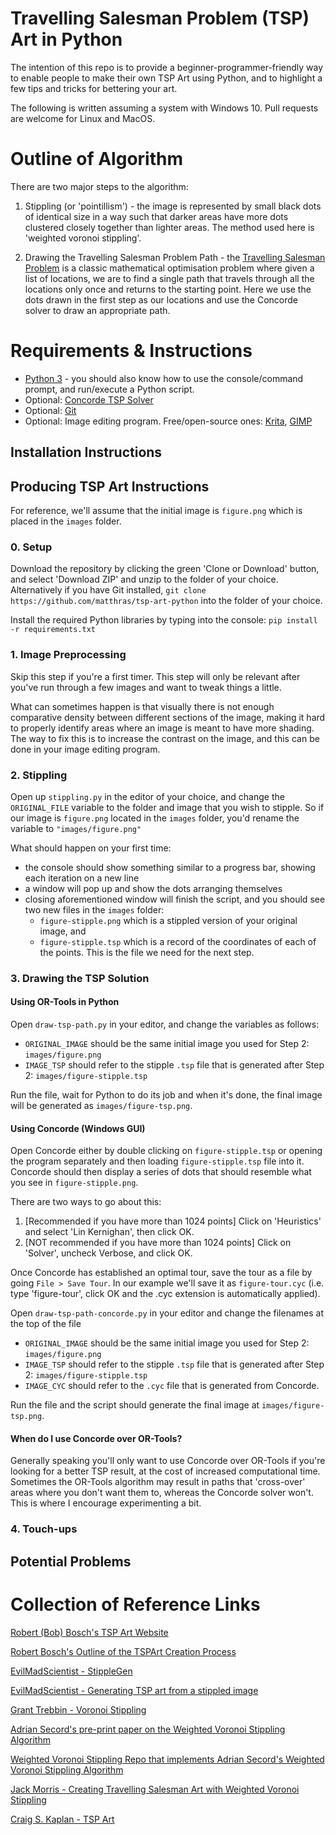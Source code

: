 # Travelling Salesman Problem (TSP) Art in Python

The intention of this repo is to provide a beginner-programmer-friendly way to enable people to make their own TSP Art using Python, and to highlight a few tips and tricks for bettering your art.

The following is written assuming a system with Windows 10. Pull requests are welcome for Linux and MacOS.

# Outline of Algorithm

There are two major steps to the algorithm:

1. Stippling (or 'pointillism') - the image is represented by small black dots of identical size in a way such that darker areas have more dots clustered closely together than lighter areas. The method used here is 'weighted voronoi stippling'.

2. Drawing the Travelling Salesman Problem Path - the [Travelling Salesman Problem](https://simple.wikipedia.org/wiki/Travelling_salesman_problem) is a classic mathematical optimisation problem where given a list of locations, we are to find a single path that travels through all the locations only once and returns to the starting point. Here we use the dots drawn in the first step as our locations and use the Concorde solver to draw an appropriate path.

# Requirements & Instructions

* [Python 3](https://www.python.org/downloads/) - you should also know how to use the console/command prompt, and run/execute a Python script.
* Optional: [Concorde TSP Solver](http://www.math.uwaterloo.ca/tsp/concorde/index.html) 
* Optional: [Git](https://git-scm.com/)
* Optional: Image editing program. Free/open-source ones: [Krita](https://krita.org/en/), [GIMP](https://www.gimp.org/)

## Installation Instructions


## Producing TSP Art Instructions

For reference, we'll assume that the initial image is `figure.png` which is placed in the `images` folder.

### 0. Setup 

Download the repository by clicking the green 'Clone or Download' button, and select 'Download ZIP' and unzip to the folder of your choice. Alternatively if you have Git installed, `git clone https://github.com/matthras/tsp-art-python` into the folder of your choice.

Install the required Python libraries by typing into the console: `pip install -r requirements.txt` 

### 1. Image Preprocessing

Skip this step if you're a first timer. This step will only be relevant after you've run through a few images and want to tweak things a little.

What can sometimes happen is that visually there is not enough comparative density between different sections of the image, making it hard to properly identify areas where an image is meant to have more shading. The way to fix this is to increase the contrast on the image, and this can be done in your image editing program.

### 2. Stippling

Open up `stippling.py` in the editor of your choice, and change the `ORIGINAL_FILE` variable to the folder and image that you wish to stipple. So if our image is `figure.png` located in the `images` folder, you'd rename the variable to `"images/figure.png"`

What should happen on your first time: 

* the console should show something similar to a progress bar, showing each iteration on a new line
* a window will pop up and show the dots arranging themselves
* closing aforementioned window will finish the script, and you should see two new files in the `images` folder: 
  * `figure-stipple.png` which is a stippled version of your original image, and
  * `figure-stipple.tsp` which is a record of the coordinates of each of the points. This is the file we need for the next step. 

### 3. Drawing the TSP Solution

#### Using OR-Tools in Python

Open `draw-tsp-path.py` in your editor, and change the variables as follows:

* `ORIGINAL_IMAGE` should be the same initial image you used for Step 2: `images/figure.png`
* `IMAGE_TSP` should refer to the stipple `.tsp` file that is generated after Step 2: `images/figure-stipple.tsp`

Run the file, wait for Python to do its job and when it's done, the final image will be generated as `images/figure-tsp.png`.

#### Using Concorde (Windows GUI)

Open Concorde either by double clicking on `figure-stipple.tsp` or opening the program separately and then loading `figure-stipple.tsp` file into it. Concorde should then display a series of dots that should resemble what you see in `figure-stipple.png`.

There are two ways to go about this:

1. [Recommended if you have more than 1024 points] Click on 'Heuristics' and select 'Lin Kernighan', then click OK.
2. [NOT recommended if you have more than 1024 points] Click on 'Solver', uncheck Verbose, and click OK.

Once Concorde has established an optimal tour, save the tour as a file by going `File > Save Tour`. In our example we'll save it as `figure-tour.cyc` (i.e. type 'figure-tour', click OK and the .cyc extension is automatically applied).

Open `draw-tsp-path-concorde.py` in your editor and change the filenames at the top of the file

* `ORIGINAL_IMAGE` should be the same initial image you used for Step 2: `images/figure.png`
* `IMAGE_TSP` should refer to the stipple `.tsp` file that is generated after Step 2: `images/figure-stipple.tsp`
* `IMAGE_CYC` should refer to the `.cyc` file that is generated from Concorde.

Run the file and the script should generate the final image at `images/figure-tsp.png`.

#### When do I use Concorde over OR-Tools?

Generally speaking you'll only want to use Concorde over OR-Tools if you're looking for a better TSP result, at the cost of increased computational time. Sometimes the OR-Tools algorithm may result in paths that 'cross-over' areas where you don't want them to, whereas the Concorde solver won't. This is where I encourage experimenting a bit.

### 4. Touch-ups


## Potential Problems



# Collection of Reference Links

[Robert (Bob) Bosch's TSP Art Website](http://www2.oberlin.edu/math/faculty/bosch/tspart-page.html)

[Robert Bosch's Outline of the TSPArt Creation Process](http://www2.oberlin.edu/math/faculty/bosch/making-tspart-page.html)

[EvilMadScientist - StippleGen](https://www.evilmadscientist.com/2012/stipplegen-weighted-voronoi-stippling-and-tsp-paths-in-processing/)

[EvilMadScientist - Generating TSP art from a stippled image](https://wiki.evilmadscientist.com/Generating_TSP_art_from_a_stippled_image)

[Grant Trebbin - Voronoi Stippling](https://www.grant-trebbin.com/2017/02/voronoi-stippling.html)

[Adrian Secord's pre-print paper on the Weighted Voronoi Stippling Algorithm](https://mrl.nyu.edu/~ajsecord/npar2002/npar2002_ajsecord_preprint.pdf)

[Weighted Voronoi Stippling Repo that implements Adrian Secord's Weighted Voronoi Stippling Algorithm](https://github.com/ReScience-Archives/Rougier-2017)

[Jack Morris - Creating Travelling Salesman Art with Weighted Voronoi Stippling](http://jackxmorris.com/posts/traveling-salesman-art)

[Craig S. Kaplan - TSP Art](http://www.cgl.uwaterloo.ca/csk/projects/tsp/)